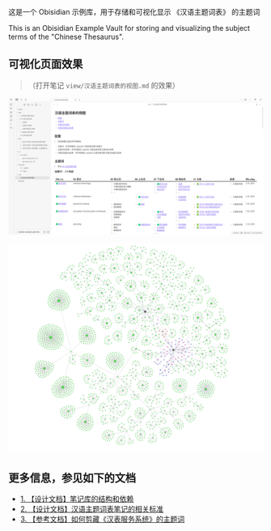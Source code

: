 这是一个 Obisidian 示例库，用于存储和可视化显示 《汉语主题词表》 的主题词

This is an Obisidian Example Vault for storing and visualizing the subject terms of the "Chinese Thesaurus".

## 可视化页面效果

> （打开笔记 `view/汉语主题词表的视图.md` 的效果）

![assets/preview-01.png](<assets/preview-01-02.png>)

![assets/preview-02-02.png](<assets/preview-02-02.png>)

## 更多信息，参见如下的文档

- [1. 【设计文档】笔记库的结构和依赖](<docs/1. 【设计文档】笔记库的结构和依赖.md>)
- [2. 【设计文档】汉语主题词表笔记的相关标准](<docs/2. 【设计文档】汉语主题词表笔记的相关标准.md>) 
- [3. 【参考文档】如何剪藏《汉表服务系统》的主题词](<docs/3. 【参考文档】如何剪藏《汉表服务系统》的主题词.md>)

